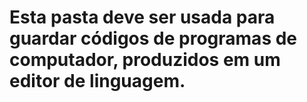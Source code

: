 # Esta pasta deve ser usada para guardar códigos de programas de computador, produzidos em um editor de linguagem.
